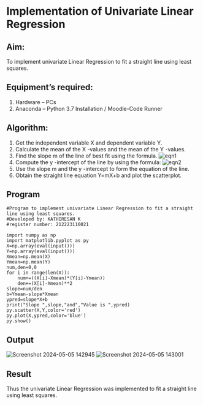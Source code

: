 # Implementation of Univariate Linear Regression
## Aim:
To implement univariate Linear Regression to fit a straight line using least squares.
## Equipment’s required:
1.	Hardware – PCs
2.	Anaconda – Python 3.7 Installation / Moodle-Code Runner
## Algorithm:
1.	Get the independent variable X and dependent variable Y.
2.	Calculate the mean of the X -values and the mean of the Y -values.
3.	Find the slope m of the line of best fit using the formula.
 ![eqn1](./eq1.jpg)
4.	Compute the y -intercept of the line by using the formula:
![eqn2](./eq2.jpg)  
5.	Use the slope m and the y -intercept to form the equation of the line.
6.	Obtain the straight line equation Y=mX+b and plot the scatterplot.
## Program
```
#Program to implement univariate Linear Regression to fit a straight line using least squares.
#Developed by: KATHIRESAN K
#register number: 212223110021
```
```
import numpy as np
import matplotlib.pyplot as py
X=np.array(eval(input()))
Y=np.array(eval(input()))
Xmean=np.mean(X)
Ymean=np.mean(Y)
num,den=0,0
for i in range(len(X)):
    num+=((X[i]-Xmean)*(Y[i]-Ymean))
    den+=(X[i]-Xmean)**2
slope=num/den
b=Ymean-slope*Xmean
ypred=slope*X+b
print("Slope ",slope,"and","Value is ",ypred)
py.scatter(X,Y,color='red')
py.plot(X,ypred,color='blue')
py.show()
```
## Output
![Screenshot 2024-05-05 142945](https://github.com/Kathiresan-23013376/Univariate-Linear-Regression/assets/150008375/290180a8-5c98-4e31-8571-48b87c3cdf53)
![Screenshot 2024-05-05 143001](https://github.com/Kathiresan-23013376/Univariate-Linear-Regression/assets/150008375/22bf556d-ed78-4139-863a-e8331b698c70)


## Result
Thus the univariate Linear Regression was implemented to fit a straight line using least squares.
